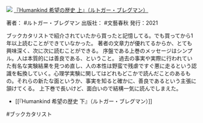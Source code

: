 ![](https://gyazo.com/7817708450c212b77239e473e986e623.jpg)
[『Humankind 希望の歴史 上』（ルトガー・ブレグマン）](https://amzn.to/3KM9Cvt)

著者： #ルトガー・ブレグマン 
出版社： #文藝春秋 
発行：2021

ブックカタリストで紹介されていたから買ったと記憶してる。でも買ってから1年以上読むことができていなかった。
著者の文章力が優れてるからか、とても興味深く、次に次に読むことができる。
序盤である上巻のメッセージはシンプル。人は本質的には善良である、ということ。
過去の事実や実際に行われていた有名な実験結果を見つめ直し、人の本性は野蛮で残虐ですぐ悪に走るという認識を転換していく。心理学実験に関してはどれもどこかで読んだことのあるもの。それらの新たな面というか、事実を知ると確かに、善良であるという主張に頷けてくる。
上下巻で長いけど、面白いので結構一気に読んでしまえた。

- [[『Humankind 希望の歴史 下』（ルトガー・ブレグマン）]]

#ブックカタリスト 